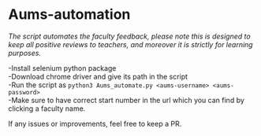 # Aums-automation
*The script automates the faculty feedback, please note this is designed to keep all positive reviews to teachers, and moreover it is strictly for learning purposes.*

-Install selenium python package   
-Download chrome driver and give its path in the script  
-Run the script as `python3 Aums_automate.py <aums-username> <aums-password>`  
-Make sure to have correct start number in the url which you can find by clicking a faculty name.  

If any issues or improvements, feel free to keep a PR.  
